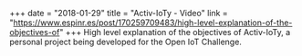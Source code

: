 +++
date = "2018-01-29"
title = "Activ-IoTy - Video"
link = "https://www.espinr.es/post/170259709483/high-level-explanation-of-the-objectives-of"
+++
High level explanation of the objectives of Activ-IoTy, a personal project being developed for the Open IoT Challenge.